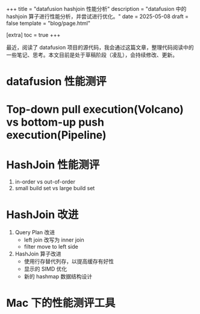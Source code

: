 +++
title = "datafusion hashjoin 性能分析"
description = "datafusion 中的 hashjoin 算子进行性能分析，并尝试进行优化。"
date = 2025-05-08
draft = false
template = "blog/page.html"

[extra]
toc = true
+++

最近，阅读了 datafusion 项目的源代码，我会通过这篇文章，整理代码阅读中的一些笔记、思考。本文目前是处于草稿阶段（凌乱），会持续修改、更新。

# datafusion 性能测评

# Top-down pull execution(Volcano) vs bottom-up push execution(Pipeline)

# HashJoin 性能测评
1. in-order vs out-of-order
2. small build set vs large build set

# HashJoin 改进
1. Query Plan 改进
   - left join 改写为 inner join
   - filter move to left side
2. HashJoin 算子改进
   - 使用行存替代列存，以提高缓存有好性
   - 显示的 SIMD 优化
   - 新的 hashmap 数据结构设计

# Mac 下的性能测评工具
